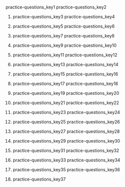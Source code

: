 practice-questions_key1
practice-questions_key2


1. practice-questions_key3
practice-questions_key4


2. practice-questions_key5
practice-questions_key6


3. practice-questions_key7
practice-questions_key8


4. practice-questions_key9
practice-questions_key10


5. practice-questions_key11
practice-questions_key12


6. practice-questions_key13
practice-questions_key14


7. practice-questions_key15
practice-questions_key16


8. practice-questions_key17
practice-questions_key18


9. practice-questions_key19
practice-questions_key20


10. practice-questions_key21
practice-questions_key22


11. practice-questions_key23
practice-questions_key24


12. practice-questions_key25
practice-questions_key26


13. practice-questions_key27
practice-questions_key28


14. practice-questions_key29
practice-questions_key30


15. practice-questions_key31
practice-questions_key32


16. practice-questions_key33
practice-questions_key34


17. practice-questions_key35
practice-questions_key36


18. practice-questions_key37
